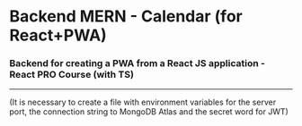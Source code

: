 # Backend MERN - Calendar (for React+PWA)

### Backend for creating a PWA from a React JS application - React PRO Course (with TS)
---
(It is necessary to create a file with environment variables for the server port, the connection string to MongoDB Atlas and the secret word for JWT)
